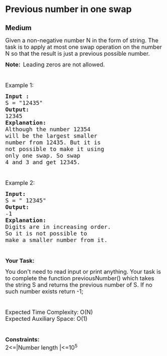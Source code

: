 # Previous number in one swap
## Medium
<div class="problems_problem_content__Xm_eO"><p><span style="font-size:18px">Given a non-negative number N in the form of string. The task is to apply at most one swap operation on the number N so that the result is just a previous possible number.</span></p>

<p><span style="font-size:18px"><strong>Note:&nbsp; </strong>Leading zeros are not allowed.</span></p>

<p>&nbsp;</p>

<p><span style="font-size:18px">Example 1:</span></p>

<pre><span style="font-size:18px"><strong>Input :
</strong>S = "12435"
<strong>Output: 
</strong>12345
<strong>Explanation:
</strong>Although the number 12354 
will be the largest smaller 
number from 12435. But it is 
not possible to make it using 
only one swap. So swap 
4 and 3 and get 12345.</span></pre>

<p>&nbsp;</p>

<p><span style="font-size:18px">Example 2:</span></p>

<pre><span style="font-size:18px"><strong>Input: 
</strong>S = " 12345"
<strong>Output: 
</strong>-1
<strong>Explanation:
</strong>Digits are in increasing order. 
So it is not possible to 
make a smaller number from it.</span></pre>

<p>&nbsp;</p>

<p><strong><span style="font-size:18px">Your Task:</span></strong></p>

<p><span style="font-size:18px">You don't need to read input or print anything. Your task is to complete the function previousNumber() which takes the string S and returns the previous number of S. If no such number exists return -1;</span></p>

<p>&nbsp;</p>

<p><span style="font-size:18px">Expected Time Complexity: O(N)<br>
Expected Auxiliary Space: O(1)</span></p>

<p>&nbsp;</p>

<p><span style="font-size:18px"><strong>Constraints:</strong><br>
2&lt;=|Number length |&lt;=10<sup>5</sup></span></p>

<p>&nbsp;</p>
</div>